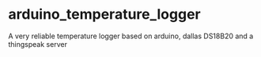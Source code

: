 arduino_temperature_logger
==========================

A very reliable temperature logger based on arduino, dallas DS18B20 and a thingspeak server
